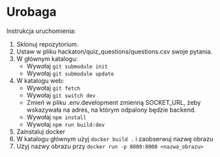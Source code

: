 
# Urobaga

Instrukcja uruchomienia:

1. Sklonuj repozytorium.
2. Ustaw w pliku hackaton/quiz_questions/questions.csv swoje pytania.
3. W głównym katalogu:
   - Wywołaj `git submodule init`
   - Wywołaj `git submodule update`
4. W katalogu web:
   - Wywołaj `git fetch`
   - Wywołaj `git switch dev`
   - Zmień w pliku .env.development zmienną SOCKET_URL, żeby wskazywała na adres, na którym odpalony będzie backend.
   - Wywołaj `npm install`
   - Wywołaj `npm run build:dev`
6. Zainstaluj docker
7. W katalogu głównym użyj `docker build .` i zaobserwuj nazwę obrazu
8. Użyj nazwy obrazu przy `docker run -p 8000:8000 <nazwa_obrazu>`

